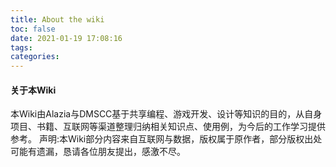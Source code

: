 ```yaml
---
title: About the wiki
toc: false
date: 2021-01-19 17:08:16
tags:
categories: 
---
```

#### 关于本Wiki
本Wiki由Alazia与DMSCC基于共享编程、游戏开发、设计等知识的目的，从自身项目、书籍、互联网等渠道整理归纳相关知识点、使用例，为今后的工作学习提供参考。
声明:本Wiki部分内容来自互联网与数据，版权属于原作者，部分版权出处可能有遗漏，恳请各位朋友提出，感激不尽。








